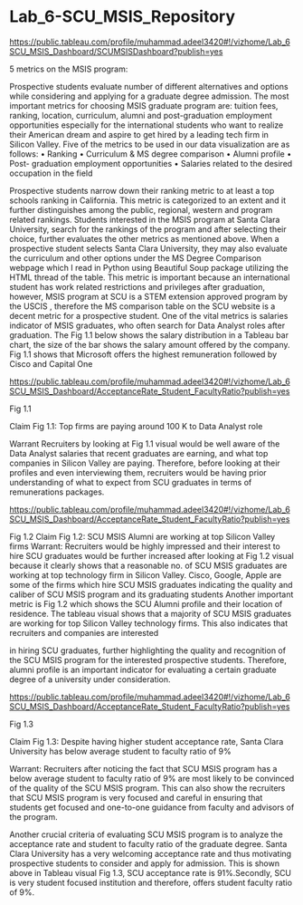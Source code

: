 # Lab_6-SCU_MSIS_Repository

https://public.tableau.com/profile/muhammad.adeel3420#!/vizhome/Lab_6SCU_MSIS_Dashboard/SCUMSISDashboard?publish=yes

5 metrics on the MSIS program:

Prospective students evaluate number of different alternatives and options while considering and applying for a graduate degree admission. The most important metrics for choosing MSIS graduate program are: tuition fees, ranking, location, curriculum, alumni and post-graduation employment opportunities especially for the international students who want to realize their American dream and aspire to get hired by a leading tech firm in Silicon Valley. Five of the metrics to be used in our data visualization are as follows:
•	Ranking
•	Curriculum & MS degree comparison
•	Alumni profile
•	Post- graduation employment opportunities 
•	Salaries related to the desired occupation in the field

Prospective students narrow down their ranking metric to at least a top schools ranking in California. This metric is categorized to an extent and it further distinguishes among the public, regional, western and program related rankings. Students interested in the MSIS program at Santa Clara University, search for the rankings of the program and after selecting their choice, further evaluates the other metrics as mentioned above.
When a prospective student selects Santa Clara University, they may also evaluate the curriculum and other options under the MS Degree Comparison webpage which I read in Python using Beautiful Soup package utilizing the HTML thread of the table. This metric is important because an international student has work related restrictions and privileges after graduation, however, MSIS program at SCU is a STEM extension approved program by the USCIS , therefore the MS comparison table on the SCU website is a decent metric for a prospective student.
One of the vital metrics is salaries indicator of MSIS graduates, who often search for Data Analyst roles after graduation. The Fig 1.1 below shows the salary distribution in a Tableau bar chart, the size of the bar shows the salary amount offered by the company. Fig 1.1 shows that Microsoft offers the highest remuneration followed by Cisco and Capital One

https://public.tableau.com/profile/muhammad.adeel3420#!/vizhome/Lab_6SCU_MSIS_Dashboard/AcceptanceRate_Student_FacultyRatio?publish=yes

Fig 1.1

Claim Fig 1.1:
Top firms are paying around 100 K to Data Analyst role

Warrant
Recruiters by looking at Fig 1.1 visual would be well aware of the Data Analyst salaries that recent graduates are earning, and what top companies in Silicon Valley are paying. Therefore, before looking at their profiles and even interviewing them, recruiters would be having prior understanding of what to expect from SCU graduates in terms of remunerations packages.

https://public.tableau.com/profile/muhammad.adeel3420#!/vizhome/Lab_6SCU_MSIS_Dashboard/AcceptanceRate_Student_FacultyRatio?publish=yes
 
Fig 1.2
Claim Fig 1.2:
SCU MSIS Alumni are working at top Silicon Valley firms
Warrant:
Recruiters would be highly impressed and their interest to hire SCU graduates would be further increased after looking at Fig 1.2 visual because it clearly shows that a reasonable no. of SCU MSIS graduates are working at top technology firm in Silicon Valley. Cisco, Google, Apple are some of the firms which hire SCU MSIS graduates indicating the quality and caliber of SCU MSIS program and its graduating students
Another important metric is Fig 1.2 which shows the SCU Alumni profile and their location of residence. The tableau visual shows that a majority of SCU MSIS graduates are working for top Silicon Valley technology firms. This also indicates that recruiters and companies are interested 


in hiring SCU graduates, further highlighting the quality and recognition of the SCU MSIS program for the interested prospective students. Therefore, alumni profile is an important indicator for evaluating a certain graduate degree of a university under consideration. 

https://public.tableau.com/profile/muhammad.adeel3420#!/vizhome/Lab_6SCU_MSIS_Dashboard/AcceptanceRate_Student_FacultyRatio?publish=yes
 
Fig 1.3

Claim Fig 1.3:
Despite having higher student acceptance rate, Santa Clara University has below average student to faculty ratio of 9%

Warrant:
Recruiters after noticing the fact that SCU MSIS program has a below average student to faculty ratio of 9% are most likely to be convinced of the quality of the SCU MSIS program. This can also show the recruiters that SCU MSIS program is very focused and careful in ensuring that students get focused and one-to-one guidance from faculty and advisors of the program.


Another crucial criteria of evaluating SCU MSIS program is to analyze the acceptance rate and student to faculty ratio of the graduate degree. Santa Clara University has a very welcoming acceptance rate and thus motivating prospective students to consider and apply for admission. This is shown above in Tableau visual Fig 1.3, SCU acceptance rate is 91%.Secondly, SCU is very student focused institution and therefore, offers student faculty ratio of 9%.

